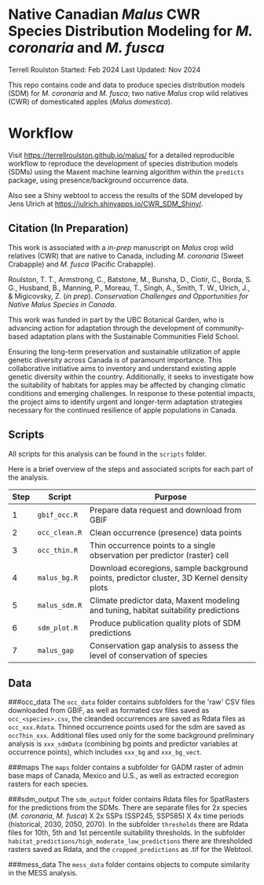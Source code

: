 # Native Canadian *Malus* CWR Species Distribution Modeling for *M. coronaria* and *M. fusca*
Terrell Roulston
Started: Feb 2024
Last Updated: Nov 2024

This repo contains code and data to produce species distribution models (SDM) for *M. coronaria* and *M. fusca*; two native *Malus* crop wild relatives (CWR) of domesticated apples (*Malus domestica*). 

# Workflow
Visit <https://terrellroulston.github.io/malus/> for a detailed reproducible workflow to reproduce the development of species distribution models (SDMs) using the Maxent machine learning algorithm within the `predicts` package, using presence/background occurrence data.

Also see a Shiny webtool to access the results of the SDM developed by Jens Ulrich at <https://julrich.shinyapps.io/CWR_SDM_Shiny/>.

## Citation (In Preparation)
This work is associated with a *in-prep* manuscript on *Malus* crop wild relatives (CWR) that are native to Canada, including *M. coronaria* (Sweet Crabapple) and *M. fusca* (Pacific Crabapple).


Roulston, T. T., Armstrong, C., Batstone, M., Bunsha, D., Ciotir, C., Borda, S. G., Husband, B., Manning, P., Moreau, T., Singh, A., Smith, T. W., Ulrich, J., & Migicovsky, Z. (*in prep*). *Conservation Challenges and Opportunities for Native Malus Species in Canada*.

This work was funded in part by the UBC Botanical Garden, who is advancing action for adaptation through the development of community-based adaptation plans with the Sustainable Communities Field School. 

Ensuring the long-term preservation and sustainable utilization of apple genetic diversity across Canada is of paramount importance. This collaborative initiative aims to inventory and understand existing apple genetic diversity within the country. Additionally, it seeks to investigate how the suitability of habitats for apples may be affected by changing climatic conditions and emerging challenges. In response to these potential impacts, the project aims to identify urgent and longer-term adaptation strategies necessary for the continued resilience of apple populations in Canada.

## Scripts
All scripts for this analysis can be found in the `scripts` folder. 

Here is a brief overview of the steps and associated scripts for each part of the analysis. 

Step| Script| Purpose
-| ---| --------
1| `gbif_occ.R` | Prepare data request and download from GBIF
2| `occ_clean.R` | Clean occurrence (presence) data points
3| `occ_thin.R` | Thin occurrence points to a single observation per predictor (raster) cell
4| `malus_bg.R` | Download ecoregions, sample background points, predictor cluster, 3D Kernel density plots
5| `malus_sdm.R` | Climate predictor data, Maxent modeling and tuning, habitat suitability predictions
6| `sdm_plot.R` | Produce publication quality plots of SDM predictions
7| `malus_gap` | Conservation gap analysis to assess the level of conservation of species

## Data
###occ_data
The `occ_data` folder contains subfolders for the 'raw' CSV files downloaded from GBIF, as well as formated csv files saved as `occ_<species>.csv`, the cleanded occurrences are saved as Rdata files as `occ_xxx.Rdata`. Thinned occurrence points used for the sdm are saved as `occThin_xxx`. Additional files used only for the some background preliminary analysis is `xxx_sdmData` (combining bg points and predictor variables at occurrence points), which includes `xxx_bg` and `xxx_bg_vect`.

###maps
The `maps` folder contains a subfolder for GADM raster of admin base maps of Canada, Mexico and U.S., as well as extracted ecoregion rasters for each species.

###sdm_output
The `sdm_output` folder contains Rdata files for SpatRasters for the predictions from the SDMs. There are separate files for 2x species (*M. coronaria*, *M. fusca*) X 2x SSPs (SSP245, SSP585) X 4x time periods (historical, 2030, 2050, 2070). In the subfolder `thresholds` there are Rdata files for 10th, 5th and 1st percentile suitability thresholds. In the subfolder `habitat_predictions/high_moderate_low_predictions` there are thresholded rasters saved as Rdata, and the `cropped_predictions` as .tif for the Webtool.

###mess_data
The `mess_data` folder contains objects to compute similarity in the MESS analysis.

